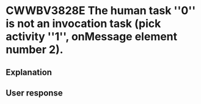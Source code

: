 # CWWBV3828E The human task ''0'' is not an invocation task (pick activity ''1'', onMessage element number 2).

## Explanation

## User response